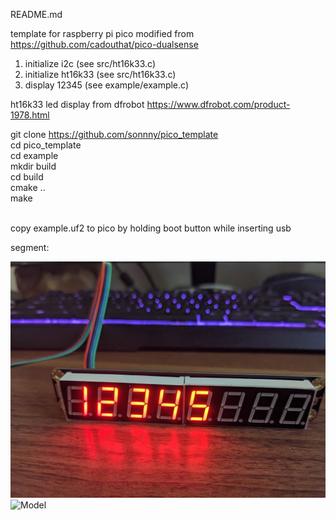README.md

template for raspberry pi pico
modified from https://github.com/cadouthat/pico-dualsense

  1) initialize i2c     (see src/ht16k33.c)
  2) initialize ht16k33 (see src/ht16k33.c)
  3) display 12345      (see example/example.c)
  
ht16k33 led display from dfrobot https://www.dfrobot.com/product-1978.html

git clone https://github.com/sonnny/pico_template<br/>
cd pico_template<br/>
cd example<br/>
mkdir build<br/>
cd build<br/>
cmake ..<br/>
make<br/>
<br/>

copy example.uf2 to pico by holding boot button while inserting usb<br/>

segment:<br/>


![Model](https://github.com/sonnny/pico_template/blob/main/img/segment_led.jpg)
![Model](https://github.com/sonnny/pico_template/blob/main/img/segment.jpg)
